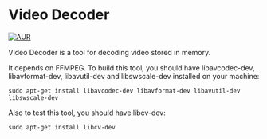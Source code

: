 # Video Decoder

[![AUR](https://img.shields.io/aur/license/yaourt.svg?maxAge=2592000)](LICENSE)

Video Decoder is a tool for decoding video stored in memory.

It depends on FFMPEG. To build this tool, you should have libavcodec-dev, libavformat-dev, libavutil-dev and libswscale-dev installed on your machine:

```shell
sudo apt-get install libavcodec-dev libavformat-dev libavutil-dev libswscale-dev
```

Also to test this tool, you should have libcv-dev:

```shell
sudo apt-get install libcv-dev
```